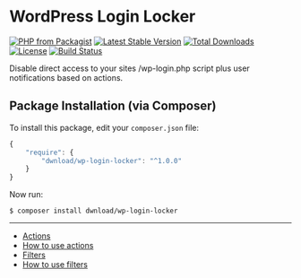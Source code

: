 # WordPress Login Locker

[![PHP from Packagist](https://img.shields.io/packagist/php-v/dwnload/wp-login-locker.svg)]()
[![Latest Stable Version](https://img.shields.io/packagist/v/dwnload/wp-login-locker.svg)](https://packagist.org/packages/dwnload/wp-login-locker)
[![Total Downloads](https://img.shields.io/packagist/dt/dwnload/wp-login-locker.svg)](https://packagist.org/packages/dwnload/wp-login-locker)
[![License](https://img.shields.io/packagist/l/dwnload/wp-login-locker.svg)](https://packagist.org/packages/dwnload/wp-login-locker)
[![Build Status](https://travis-ci.org/dwnload/wp-login-locker.svg?branch=master)](https://travis-ci.org/dwnload/wp-login-locker)

Disable direct access to your sites /wp-login.php script plus user notifications based on actions.

## Package Installation (via Composer)

To install this package, edit your `composer.json` file:

```js
{
    "require": {
        "dwnload/wp-login-locker": "^1.0.0"
    }
}
```

Now run:

`$ composer install dwnload/wp-login-locker`

-----

- [Actions](#actions)
- [How to use actions](#how-to-use-actions)
- [Filters](#filters)
- [How to use filters](#how-to-use-filters)

